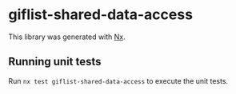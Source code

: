 # giflist-shared-data-access

This library was generated with [Nx](https://nx.dev).

## Running unit tests

Run `nx test giflist-shared-data-access` to execute the unit tests.
